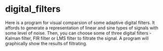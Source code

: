 # digital_filters
Here is a program for visual comparsion of some adaptive digital filters. 
It affords to generate a representation of linear and sine types of signals with some level of noise. Then, you can choose some of three digital filters - Kalman filter, FIR filter or LMS filter to filtrate the signal.
A program will graphically show the results of filtrating.
